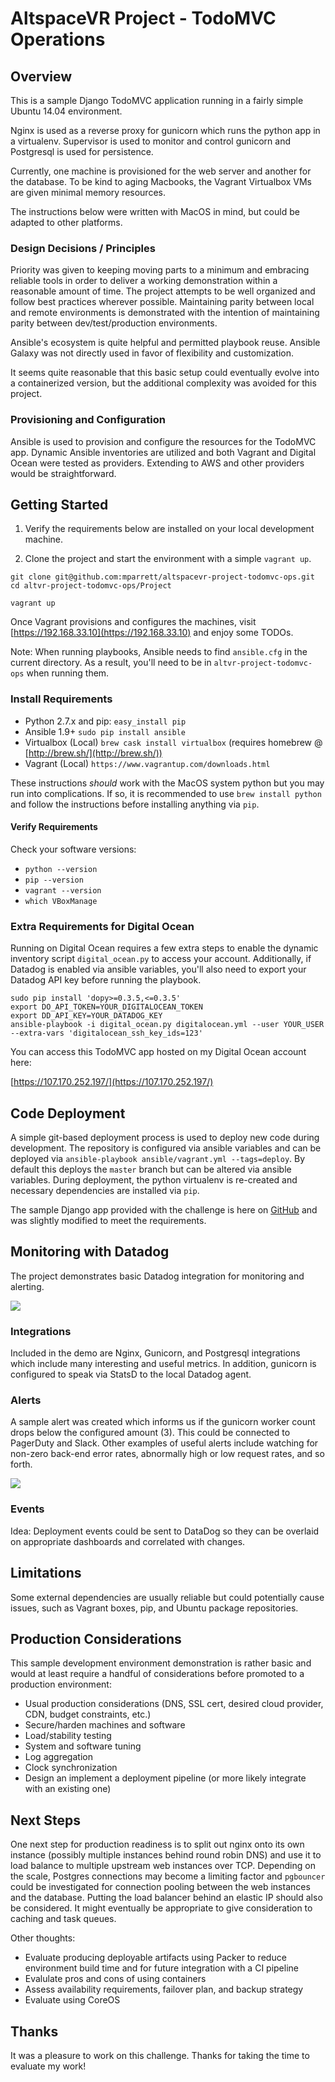 # AltspaceVR Project - TodoMVC Operations


## Overview

This is a sample Django TodoMVC application running in a fairly simple Ubuntu 14.04 environment.

Nginx is used as a reverse proxy for gunicorn which runs the python app in a virtualenv. Supervisor is used to monitor and control gunicorn and Postgresql is used for persistence.

Currently, one machine is provisioned for the web server and another for the database. To be kind to aging Macbooks, the Vagrant Virtualbox VMs are given minimal memory resources.

The instructions below were written with MacOS in mind, but could be adapted to other platforms.

### Design Decisions / Principles

Priority was given to keeping moving parts to a minimum and embracing reliable tools in order to deliver a working demonstration within a reasonable amount of time. The project attempts to be well organized and follow best practices wherever possible. Maintaining parity between local and remote environments is demonstrated with the intention of maintaining parity between dev/test/production environments.

Ansible's ecosystem is quite helpful and permitted playbook reuse. Ansible Galaxy was not directly used in favor of flexibility and customization.

It seems quite reasonable that this basic setup could eventually evolve into a containerized version, but the additional complexity was avoided for this project.

### Provisioning and Configuration

Ansible is used to provision and configure the resources for the TodoMVC app. Dynamic Ansible inventories are utilized and both Vagrant and Digital Ocean were tested as providers. Extending to AWS and other providers would be straightforward.

## Getting Started

1. Verify the requirements below are installed on your local development machine.

2. Clone the project and start the environment with a simple `vagrant up`.

```
git clone git@github.com:mparrett/altspacevr-project-todomvc-ops.git 
cd altvr-project-todomvc-ops/Project
```

```
vagrant up
```

Once Vagrant provisions and configures the machines, visit [https://192.168.33.10](https://192.168.33.10) and enjoy some TODOs.

Note: When running playbooks, Ansible needs to find `ansible.cfg` in the current directory. As a result, you'll need to be in `altvr-project-todomvc-ops` when running them.

### Install Requirements

- Python 2.7.x and pip: `easy_install pip`
- Ansible 1.9+ `sudo pip install ansible`
- Virtualbox (Local) `brew cask install virtualbox` (requires homebrew @ [http://brew.sh/](http://brew.sh/))
- Vagrant (Local) `https://www.vagrantup.com/downloads.html`

These instructions *should* work with the MacOS system python but you may run into complications. If so, it is recommended to use `brew install python` and follow the instructions before installing anything via `pip`.

#### Verify Requirements

Check your software versions:

- `python --version`
- `pip --version`
- `vagrant --version`
- `which VBoxManage`

### Extra Requirements for Digital Ocean

Running on Digital Ocean requires a few extra steps to enable the dynamic inventory script `digital_ocean.py` to access your account. Additionally, if Datadog is enabled via ansible variables, you'll also need to export your Datadog API key before running the playbook.

```
sudo pip install 'dopy>=0.3.5,<=0.3.5'
export DO_API_TOKEN=YOUR_DIGITALOCEAN_TOKEN
export DD_API_KEY=YOUR_DATADOG_KEY
ansible-playbook -i digital_ocean.py digitalocean.yml --user YOUR_USER --extra-vars 'digitalocean_ssh_key_ids=123'
```

You can access this TodoMVC app hosted on my Digital Ocean account here:

[https://107.170.252.197/](https://107.170.252.197/)

## Code Deployment

A simple git-based deployment process is used to deploy new code during development. The repository is configured via ansible variables and can be deployed via `ansible-playbook ansible/vagrant.yml --tags=deploy`. By default this deploys the `master` branch but can be altered via ansible variables. During deployment, the python virtualenv is re-created and necessary dependencies are installed via `pip`.

The sample Django app provided with the challenge is here on [GitHub](https://github.com/mparrett/altvr-todomvc-django) and was slightly modified to meet the requirements.

## Monitoring with Datadog

The project demonstrates basic Datadog integration for monitoring and alerting.

![](http://i.imgur.com/nuAGoDa.png)

### Integrations

Included in the demo are Nginx, Gunicorn, and Postgresql integrations which include many interesting and useful metrics. In addition, gunicorn is configured to speak via StatsD to the local Datadog agent.

### Alerts

A sample alert was created which informs us if the gunicorn worker count drops below the configured amount (3). This could be connected to PagerDuty and Slack. Other examples of useful alerts include watching for non-zero back-end error rates, abnormally high or low request rates, and so forth.

![](http://i.imgur.com/JZSjm5W.png)

### Events

Idea: Deployment events could be sent to DataDog so they can be overlaid on appropriate dashboards and correlated with changes.

## Limitations

Some external dependencies are usually reliable but could potentially cause issues, such as Vagrant boxes, pip, and Ubuntu package repositories. 

## Production Considerations

This sample development environment demonstration is rather basic and would at least require a handful of considerations before promoted to a production environment:

- Usual production considerations (DNS, SSL cert, desired cloud provider, CDN, budget constraints, etc.)
- Secure/harden machines and software
- Load/stability testing
- System and software tuning
- Log aggregation
- Clock synchronization
- Design an implement a deployment pipeline (or more likely integrate with an existing one)

## Next Steps

One next step for production readiness is to split out nginx onto its own instance (possibly multiple instances behind round robin DNS) and use it to load balance to multiple upstream web instances over TCP. Depending on the scale, Postgres connections may become a limiting factor and `pgbouncer` could be investigated for connection pooling between the web instances and the database. Putting the load balancer behind an elastic IP should also be considered. It might eventually be appropriate to give consideration to caching and task queues.

Other thoughts:

- Evaluate producing deployable artifacts using Packer to reduce environment build time and for future integration with a CI pipeline
- Evalulate pros and cons of using containers
- Assess availability requirements, failover plan, and backup strategy
- Evaluate using CoreOS

## Thanks

It was a pleasure to work on this challenge. Thanks for taking the time to evaluate my work!
